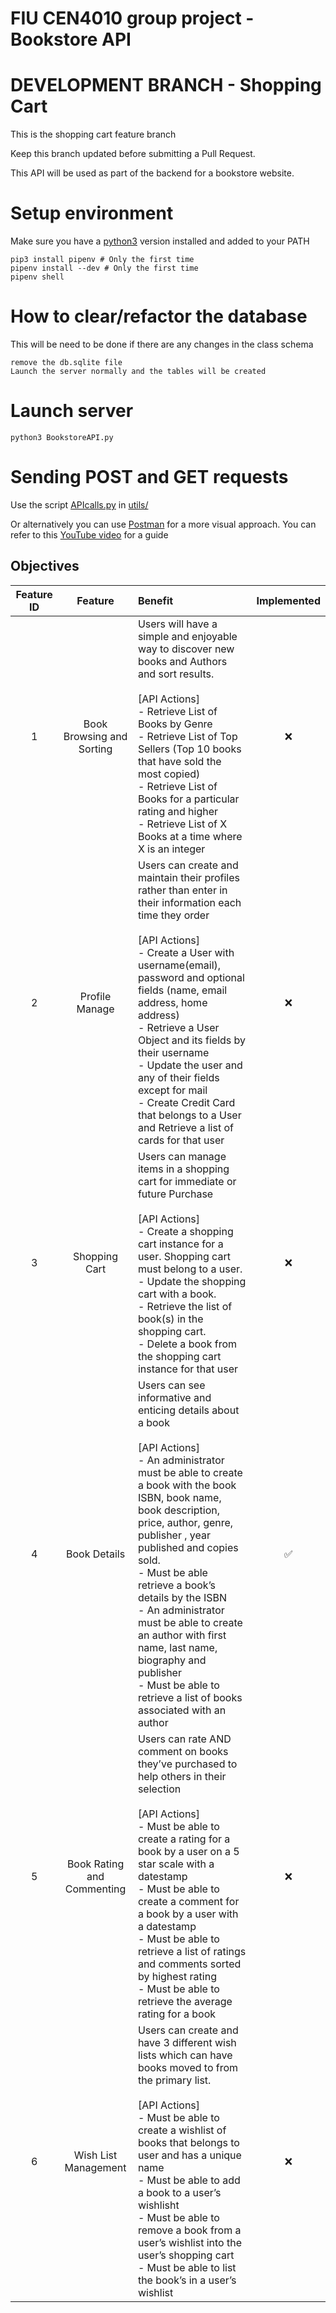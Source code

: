 # FIU CEN4010 group project - Bookstore API

# DEVELOPMENT BRANCH - Shopping Cart 
This is the shopping cart feature branch

Keep this branch updated before submitting a Pull Request.

This API will be used as part of the backend for a bookstore website.

# Setup environment

Make sure you have a [python3](https://www.python.org/) version installed and added to your PATH

    pip3 install pipenv # Only the first time
    pipenv install --dev # Only the first time
    pipenv shell

# How to clear/refactor the database

This will be need to be done if there are any changes in the class schema

    remove the db.sqlite file
    Launch the server normally and the tables will be created

# Launch server

    python3 BookstoreAPI.py

# Sending POST and GET requests

Use the script [APIcalls.py](https://github.com/lustered/BookstoreAPI/blob/master/utils/APIcalls.py) in [utils/](https://github.com/lustered/BookstoreAPI/tree/master/utils)

Or alternatively you can use [Postman](https://www.postman.com/) for a more visual approach.
You can refer to this [YouTube video](https://www.youtube.com/watch?v=PTZiDnuC86g) for a guide

## Objectives

| Feature ID |          Feature           | Benefit                                                                                                                                                                                                                                                                                                                                                                                                                                                                                                            | Implemented |
| :--------: | :------------------------: | :----------------------------------------------------------------------------------------------------------------------------------------------------------------------------------------------------------------------------------------------------------------------------------------------------------------------------------------------------------------------------------------------------------------------------------------------------------------------------------------------------------------- | :---------: |
|     1      | Book Browsing and Sorting  | Users will have a simple and enjoyable way to discover new books and Authors and sort results. <br/><br/> [API Actions] <br/> - Retrieve List of Books by Genre <br/> - Retrieve List of Top Sellers (Top 10 books that have sold the most copied) <br/> - Retrieve List of Books for a particular rating and higher <br/> - Retrieve List of X Books at a time where X is an integer                                                                                                                              |     ❌      |
|     2      |       Profile Manage       | Users can create and maintain their profiles rather than enter in their information each time they order <br/><br/> [API Actions] <br/> - Create a User with username(email), password and optional fields (name, email address, home address) <br/> - Retrieve a User Object and its fields by their username <br/> - Update the user and any of their fields except for mail <br/> - Create Credit Card that belongs to a User and Retrieve a list of cards for that user                                        |     ❌      |
|     3      |       Shopping Cart        | Users can manage items in a shopping cart for immediate or future Purchase <br/><br/> [API Actions] <br/> - Create a shopping cart instance for a user. Shopping cart must belong to a user. <br/> - Update the shopping cart with a book. <br/> - Retrieve the list of book(s) in the shopping cart. <br/> - Delete a book from the shopping cart instance for that user                                                                                                                                          |     ❌      |
|     4      |        Book Details        | Users can see informative and enticing details about a book <br/><br/> [API Actions] <br/> - An administrator must be able to create a book with the book ISBN, book name, book description, price, author, genre, publisher , year published and copies sold. <br/> - Must be able retrieve a book’s details by the ISBN <br/> - An administrator must be able to create an author with first name, last name, biography and publisher <br/> - Must be able to retrieve a list of books associated with an author |     ✅      |
|     5      | Book Rating and Commenting | Users can rate AND comment on books they’ve purchased to help others in their selection <br/><br/> [API Actions] <br/> - Must be able to create a rating for a book by a user on a 5 star scale with a datestamp <br/> - Must be able to create a comment for a book by a user with a datestamp <br/> - Must be able to retrieve a list of ratings and comments sorted by highest rating <br/> - Must be able to retrieve the average rating for a book                                                            |     ❌      |
|     6      |    Wish List Management    | Users can create and have 3 different wish lists which can have books moved to from the primary list. <br/><br/> [API Actions] <br/> - Must be able to create a wishlist of books that belongs to user and has a unique name <br/> - Must be able to add a book to a user’s wishlisht <br/> - Must be able to remove a book from a user’s wishlist into the user’s shopping cart <br/> - Must be able to list the book’s in a user’s wishlist                                                                      |     ❌      |

